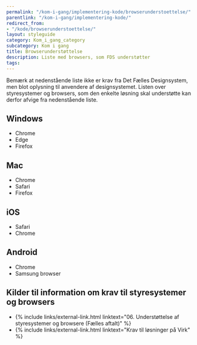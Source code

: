 ```yaml
---
permalink: "/kom-i-gang/implementering-kode/browserunderstoettelse/"
parentlink: "/kom-i-gang/implementering-kode/"
redirect_from:
- "/kode/browserunderstoettelse/"
layout: styleguide
category: Kom_i_gang_category
subcategory: Kom i gang
title: Browserunderstøttelse
description: Liste med browsers, som FDS understøtter
tags: 
---
```


Bemærk at nedenstående liste ikke er krav fra Det Fælles Designsystem, men blot oplysning til anvendere af designsystemet. Listen over styresystemer og browsers, som den enkelte løsning skal understøtte kan derfor afvige fra nedenstående liste.

## Windows

- Chrome
- Edge
- Firefox

## Mac

- Chrome
- Safari
- Firefox

## iOS

- Safari
- Chrome

## Android

- Chrome
- Samsung browser

## Kilder til information om krav til styresystemer og browsers

- {% include links/external-link.html linktext="06. Understøttelse af styresystemer og browsere (Fælles aftalt)" %}
- {% include links/external-link.html linktext="Krav til løsninger på Virk" %}